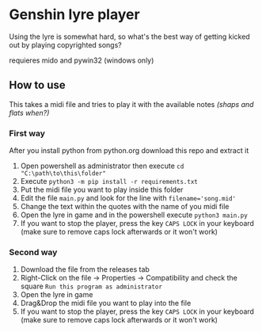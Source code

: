 # Genshin lyre player
Using the lyre is somewhat hard, so what's the best way of getting kicked out by playing copyrighted songs?

requieres mido and pywin32 (windows only)

## How to use
This takes a midi file and tries to play it with the available notes *(shaps and flats when?)*

### First way
After you install python from python.org download this repo and extract it

1. Open powershell as administrator then execute ```cd "C:\path\to\this\folder"```
2. Execute ```python3 -m pip install -r requirements.txt```
3. Put the midi file you want to play inside this folder
4. Edit the file ```main.py``` and look for the line with ```filename='song.mid'``` 
5. Change the text within the quotes with the name of you midi file
6. Open the lyre in game and in the powershell execute ```python3 main.py ```
7. If you want to stop the player, press the key ```CAPS LOCK``` in your keyboard (make sure to remove caps lock afterwards or it won't work)

### Second way

1. Download the file from the releases tab
2. Right-Click on the file -> Properties -> Compatibility and check the square ```Run this program as administrator```
3. Open the lyre in game
4. Drag&Drop the midi file you want to play into the file
5. If you want to stop the player, press the key ```CAPS LOCK``` in your keyboard (make sure to remove caps lock afterwards or it won't work)
